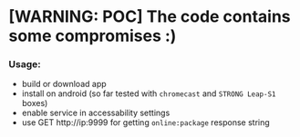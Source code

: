 # [WARNING: POC] The code contains some compromises :)
### Usage:
- build or download app
- install on android (so far tested with `chromecast` and `STRONG Leap-S1` boxes)
- enable service in accessability settings
- use GET http://ip:9999 for getting `online:package` response string
